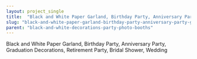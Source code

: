 ```yaml
---
layout: project_single
title:  "Black and White Paper Garland, Birthday Party, Anniversary Party, Graduation Decorations, Retirement Party, Bridal Shower, Wedding"
slug: "black-and-white-paper-garland-birthday-party-anniversary-party-graduation-decorations-retirement-party-bridal-shower"
parent: "black-and-white-decorations-party-photo-booths"
---
```

Black and White Paper Garland, Birthday Party, Anniversary Party, Graduation Decorations, Retirement Party, Bridal Shower, Wedding